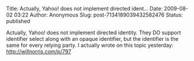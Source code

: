 Title: Actually, Yahoo! does not implement directed ident...
Date: 2009-08-02 03:22
Author: Anonymous
Slug: post-7134189039432582476
Status: published

Actually, Yahoo! does not implement directed identity. They DO support identifier select along with an opaque identifier, but the identifier is the same for every relying party. I actually wrote on this topic yesterday: http://willnorris.com/p/797
